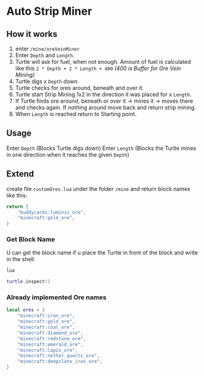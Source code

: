 # Auto Strip Miner

## How it works

1. enter `/mine/oreVeinMiner`
2. Enter `Depth` and `Length`.
3. Turtle will ask for fuel, when not enough. Amount of fuel is calculated like this `2 * Depth + 2 * Length + 400` _(400 is Buffer for Ore Vein Mining)_
4. Turtle digs x `Depth` down.
5. Turtle checks for ores around, beneath and over it.
6. Turtle start Strip Mining 1x2 in the direction it was placed for x `Length`.
7. If Turtle finds ore around, beneath or over it -> mines it -> moves there and checks again. If nothing around move back and return strip mining.
8. When `Length` is reached return to Starting point.

## Usage

Enter `Depth` (Blocks Turtle digs down)
Enter `Length` (Blocks the Turtle mines in one direction when it reaches the given `Depth`)

## Extend

create file `customOres.lua` under the folder `/mine` and return block names like this:

```lua
return {
	"buddycards:luminis_ore",
	"minecraft:gold_ore",
}
```

### Get Block Name

U can get the block name if u place the Turtle in front of the block and write in the shell:

```sh
lua
```

```lua
turtle.inspect()
```

### Already implemented Ore names

```lua
local ores = {
	"minecraft:iron_ore",
	"minecraft:gold_ore",
	"minecraft:coal_ore",
	"minecraft:diamond_ore",
	"minecraft:redstone_ore",
	"minecraft:emerald_ore",
	"minecraft:lapis_ore",
	"minecraft:nether_quartz_ore",
	"minecraft:deepslate_iron_ore",
}
```
